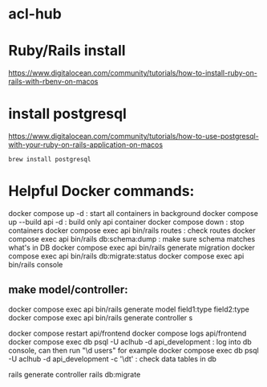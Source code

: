 # acl-hub

# Ruby/Rails install

https://www.digitalocean.com/community/tutorials/how-to-install-ruby-on-rails-with-rbenv-on-macos

# install postgresql

https://www.digitalocean.com/community/tutorials/how-to-use-postgresql-with-your-ruby-on-rails-application-on-macos

`brew install postgresql`


# Helpful Docker commands:

docker compose up -d : start all containers in background
docker compose up --build api -d : build only api container
docker compose down : stop containers
docker compose exec api bin/rails routes : check routes 
docker compose exec api bin/rails db:schema:dump    : make sure schema matches what's in DB
docker compose exec api bin/rails generate migration
docker compose exec api bin/rails db:migrate:status 
docker compose exec api bin/rails console 

## make model/controller:
docker compose exec api bin/rails generate model <modelName> field1:type field2:type 
docker compose exec api bin/rails generate controller <model>s

docker compose restart api/frontend
docker compose logs api/frontend
docker compose exec db psql -U aclhub -d api_development  : log into db console, can then run "\d users" for example
docker compose exec db psql -U aclhub -d api_development -c '\dt' : check data tables in db

rails generate controller <controllername>
rails db:migrate
